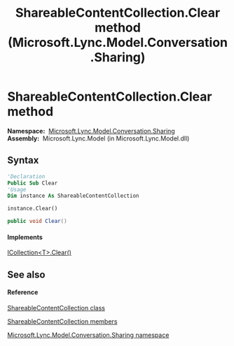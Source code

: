 ﻿---
title: ShareableContentCollection.Clear method  (Microsoft.Lync.Model.Conversation.Sharing)
TOCTitle: 'Clear method '
ms:assetid: M:Microsoft.Lync.Model.Conversation.Sharing.ShareableContentCollection.Clear_DI_3_UC_OCS14MrefLyncWPF
ms:mtpsurl: https://msdn.microsoft.com/en-us/library/microsoft.lync.model.conversation.sharing.shareablecontentcollection.clear_di_3_uc_ocs14mreflyncwpf(v=office.15)
ms:contentKeyID: 48599370
ms.date: 07/28/2014
mtps_version: v=office.15
f1_keywords:
- Microsoft.Lync.Model.Conversation.Sharing.ShareableContentCollection.Clear
dev_langs:
- CSharp
- JScript
- VB
- other
---

# ShareableContentCollection.Clear method

**Namespace:**  [Microsoft.Lync.Model.Conversation.Sharing](microsoft-lync-model-conversation-sharing-namespace_2.md)  
**Assembly:**  Microsoft.Lync.Model (in Microsoft.Lync.Model.dll)

## Syntax

``` vb
'Declaration
Public Sub Clear
'Usage
Dim instance As ShareableContentCollection

instance.Clear()
```

``` csharp
public void Clear()
```

#### Implements

[ICollection\<T\>.Clear()](http://msdn2.microsoft.com/en-us/library/5axy4fbh)  

## See also

#### Reference

[ShareableContentCollection class](shareablecontentcollection-class-microsoft-lync-model-conversation-sharing_2.md)

[ShareableContentCollection members](shareablecontentcollection-members-microsoft-lync-model-conversation-sharing_2.md)

[Microsoft.Lync.Model.Conversation.Sharing namespace](microsoft-lync-model-conversation-sharing-namespace_2.md)

